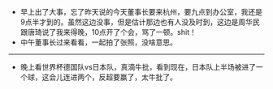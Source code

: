 - 早上出了大事，忘了昨天说的今天董事长要来杭州，要九点到办公室，我还是9点半才到的。虽然这边没事，但是估计那边也有人没及时到，这边是周华民跟唐琦说了我来得晚，10点开了个会，骂了一顿。shit！
- 中午董事长过来看看，一起拍了张照，没啥意思。
- ---
- 晚上看世界杯德国队vs日本队，真滴牛批，看到现在，日本队上半场被进了一个球，这会儿连进两个，反超要赢了，太牛批了。